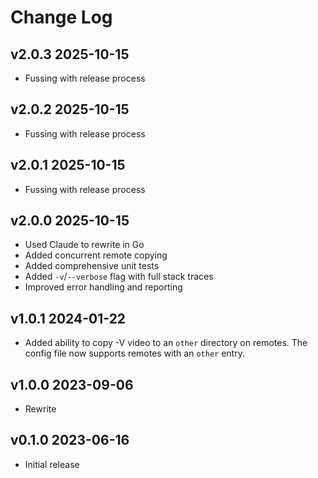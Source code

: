 # Change Log

## v2.0.3 2025-10-15

* Fussing with release process


## v2.0.2 2025-10-15

* Fussing with release process


## v2.0.1 2025-10-15

* Fussing with release process


## v2.0.0 2025-10-15

* Used Claude to rewrite in Go
* Added concurrent remote copying
* Added comprehensive unit tests
* Added `-v`/`--verbose` flag with full stack traces
* Improved error handling and reporting


## v1.0.1 2024-01-22

* Added ability to copy -V video to an `other` directory on remotes.
  The config file now supports remotes with an `other` entry.


## v1.0.0 2023-09-06

* Rewrite


## v0.1.0 2023-06-16

* Initial release
